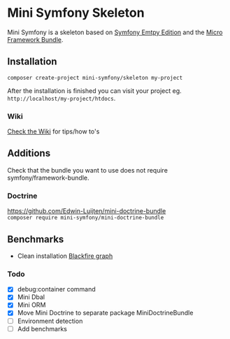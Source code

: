 # Mini Symfony Skeleton

Mini Symfony is a skeleton based on [Symfony Emtpy Edition](https://github.com/gnugat/symfony-empty-edition) and the [Micro Framework Bundle](https://github.com/gnugat/micro-framework-bundle).

## Installation  
`composer create-project mini-symfony/skeleton my-project`

After the installation is finished you can visit your project eg. `http://localhost/my-project/htdocs`.

### Wiki
[Check the Wiki](https://github.com/Edwin-Luijten/mini-symfony/wiki) for tips/how to's

## Additions  
Check that the bundle you want to use does not require symfony/framework-bundle.

### Doctrine  
https://github.com/Edwin-Luijten/mini-doctrine-bundle  
`composer require mini-symfony/mini-doctrine-bundle`

## Benchmarks

- Clean installation [Blackfire graph](https://blackfire.io/profiles/220bf2f8-f50c-48ec-8574-c6db8911a9bd/graph)

### Todo  
- [x] debug:container command
- [x] Mini Dbal
- [x] Mini ORM
- [x] Move Mini Doctrine to separate package MiniDoctrineBundle
- [ ] Environment detection 
- [ ] Add benchmarks